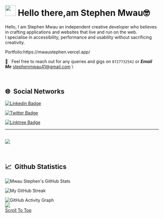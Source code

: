 # <img src="https://cdn.jsdelivr.net/gh/Th3Wall/assets-cdn/PersonalGithubReadme/HandGreet.gif" width="35px" id="start" />&nbsp;<b>Hello there,am Stephen Mwau🤓 </b>

<!-- <img align="right" style="height:auto;" alt="" width="180" class="avatar avatar-user width-full border color-bg-primary" src="https://avatars.githubusercontent.com/makaubenson">
<p aligh="left"> -->

  <p> Hello, I am Stephen Mwau an independent creative developer who believes in crafting applications and websites that live and run on the web.</br>I specialise in accessibility, performance and usability without sacrificing creativity.

  <p>Portfolio:https://mwaustephen.vercel.app/</p>

📱 &nbsp; Feel free to reach out for any queries and gigs on `0727732542` or **_Email Me_** <stephenmwau41@gmail.com> \

</p>
<br>

<h2>🌐 &nbsp;Social Networks</h2>

 [![Linkedin Badge](https://img.shields.io/badge/-LinkedIn-blue?style=flat-square&logo=Linkedin&logoColor=white&link=https://www.linkedin.com/in/_mwaustephen/)](https://www.linkedin.com/in/mwaustephen//) 

[![Twitter Badge](https://img.shields.io/badge/-Twitter_-1ca0f1?style=flat-square&labelColor=1ca0f1&logo=twitter&logoColor=white&link=https://twitter.com/_mwaustephen)](https://twitter.com/Stephen_M_Mwau)

[![Linktree Badge](https://img.shields.io/badge/-linktree_-1ca0f1?style=flat-square&labelColor=1ca0f1&logo=linktree&logoColor=white&link=https://linktr.ee/mwaustephen)](https://linktr.ee/mwaustephen)

</p>
<hr/>
<br/>

<!-- most used languages -->
  <img src = "https://github-readme-stats.vercel.app/api/top-langs/?username=MwauStephen&hide=css,java,html&theme=tokyonight">
</p>

<br />
<h2>📈 &nbsp;Github Statistics</h2>
<span align="left">

![Mwau Stephen's GitHub Stats](https://github-readme-stats.vercel.app/api?username=MwauStephen&show_icons=true&hide_border=true&bg_color=3D3D3D&title_color=00E6FE&icon_color=00E6FE&text_color=FFFFFF)
</span>
<span align="left">

![My GitHub Streak](https://github-readme-streak-stats.herokuapp.com?user=MwauStephen&hide_border=true&theme=black-ice&background=3D3D3D&stroke=00E6FE)
</span>

![GitHub Activity Graph](https://activity-graph.herokuapp.com/graph?username=MwauStephen&bg_color=000000&color=4fff67&line=4fff67&point=ffffff&area=true&hide_border=true)
<br>
![](https://komarev.com/ghpvc/?username=MwauStephen&color=green)
<br>
[Scroll To Top](#start)
